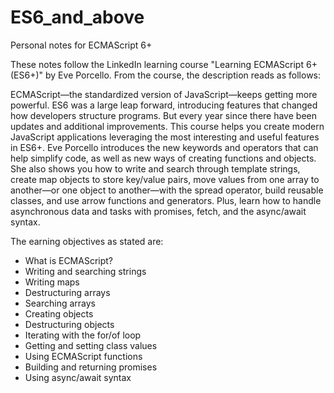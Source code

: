 # ES6_and_above
Personal notes for ECMAScript 6+

These notes follow the LinkedIn learning course "Learning ECMAScript 6+ (ES6+)" by Eve Porcello. From the course, the description reads as follows:

ECMAScript—the standardized version of JavaScript—keeps getting more powerful. ES6 was a large leap forward, introducing features that changed how 
developers structure programs. But every year since there have been updates and additional improvements. This course helps you create modern 
JavaScript applications leveraging the most interesting and useful features in ES6+. Eve Porcello introduces the new keywords and operators that can
help simplify code, as well as new ways of creating functions and objects. She also shows you how to write and search through template strings, 
create map objects to store key/value pairs, move values from one array to another—or one object to another—with the spread operator, build 
reusable classes, and use arrow functions and generators. Plus, learn how to handle asynchronous data and tasks with promises, fetch, and the 
async/await syntax.

The earning objectives as stated are:

- What is ECMAScript?
- Writing and searching strings
- Writing maps
- Destructuring arrays
- Searching arrays
- Creating objects
- Destructuring objects
- Iterating with the for/of loop
- Getting and setting class values
- Using ECMAScript functions
- Building and returning promises
- Using async/await syntax

